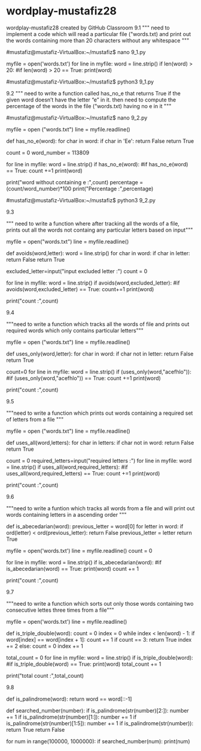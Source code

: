 # wordplay-mustafiz28
wordplay-mustafiz28 created by GitHub Classroom
9.1
""" need to implement a code which will read a particular file ("words.txt) and print out the words containing more than
20 characters without any whitespace """

#mustafiz@mustafiz-VirtualBox:~/mustafiz$ nano 9_1.py

myfile = open('words.txt')
for line in myfile:
    word = line.strip()
    if len(word) > 20:				#if len(word) > 20 == True:	
        print(word)

#mustafiz@mustafiz-VirtualBox:~/mustafiz$ python3 9_1.py



9.2
""" need to write a function called has_no_e that returns True if the given word doesn’t have the letter “e” in it. then 
need to compute the percentage of the words in the file ("words.txt) having no e in it """

#mustafiz@mustafiz-VirtualBox:~/mustafiz$ nano 9_2.py

myfile = open ("words.txt")
line = myfile.readline()

def has_no_e(word):
	for char in word:
		if char  in 'Ee':
			return False
	return True

count = 0
word_number = 113809 		

for line in myfile:
	word = line.strip()
	if has_no_e(word):				#if has_no_e(word) == True:
		count +=1
		print(word)

print("word without containing e :",count)
percentage =(count/word_number)*100
print("Percentage :",percentage)

#mustafiz@mustafiz-VirtualBox:~/mustafiz$ python3 9_2.py


9.3

""" need to write a function where after tracking all the words of a file, prints out all the words not containg any particular letters based on input"""

myfile = open("words.txt")
line = myfile.readline()

def avoids(word,letter):
  word = line.strip()
  for char in word:
    if char in letter:
      return False
  return True

excluded_letter=input("input excluded letter :")
count = 0

for line in myfile:
  word = line.strip()
  if avoids(word,excluded_letter):			#if avoids(word,excluded_letter) == True:
    count+=1
    print(word)

print("count :",count)


9.4


"""need to write a function which tracks all the words of file and prints out required words which only contains particular letters"""

myfile = open ("words.txt")
line = myfile.readline()

def uses_only(word,letter):
  for char in word:
    if char not in letter:
      return False
  return True

count=0
for line in myfile:
  word = line.strip()
  if (uses_only(word,"acefhlo")):			#if (uses_only(word,"acefhlo")) == True:
    count +=1
    print(word)

print("count :",count)



9.5

"""need to write a function which prints out words containing a required set of letters from a file """


myfile = open ("words.txt")
line = myfile.readline()

def uses_all(word,letters):
  for char in letters:
    if char not in word:
      return False
  return True

count = 0
required_letters=input("required letters :")
for line in myfile:
  word = line.strip()
  if uses_all(word,required_letters):			#if uses_all(word,required_letters) == True:
    count +=1
    print(word)

print("count :",count)


9.6

"""need to write a funtion which tracks all words from a file and will print out words containing letters in a ascending order """

def is_abecedarian(word):
    previous_letter = word[0]
    for letter in word:
        if ord(letter) < ord(previous_letter):
            return False
        previous_letter = letter
    return True


myfile = open('words.txt')
line = myfile.readline()
count = 0

for line in myfile:
    word = line.strip()
    if is_abecedarian(word):		#if is_abecedarian(word) == True:
        print(word)
        count += 1

print("count :",count)


9.7

"""need to write a function which sorts out only those words containing two consecutive lettes three times from a file"""

myfile = open('words.txt')
line = myfile.readline()

def is_triple_double(word):
    count = 0
    index = 0
    while index < len(word) - 1:
        if word[index] == word[index + 1]:
            count += 1
            if count == 3:
              return True
            index += 2
        else:
            count = 0
            index += 1

total_count = 0
for line in myfile:
    word = line.strip()
    if is_triple_double(word):			#if is_triple_double(word) == True:
        print(word)
        total_count += 1

print("total count :",total_count)



9.8


def is_palindrome(word):
    return word == word[::-1]


def searched_number(number):
    if is_palindrome(str(number)[2:]):
        number += 1
        if is_palindrome(str(number)[1:]):
            number += 1
            if is_palindrome(str(number)[1:5]):
                number += 1
                if is_palindrome(str(number)):
                    return True
    return False


for num in range(100000, 1000000):
    if searched_number(num):
        print(num)






